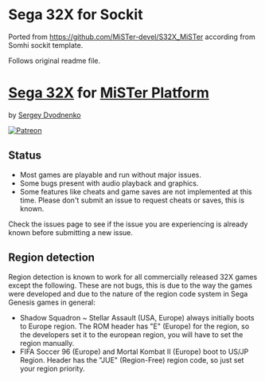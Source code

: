 # Sega 32X for Sockit
Ported from https://github.com/MiSTer-devel/S32X_MiSTer according from Somhi sockit template.

Follows original readme file.

# [Sega 32X](https://en.wikipedia.org/wiki/32X) for [MiSTer Platform](https://github.com/MiSTer-devel/Main_MiSTer/wiki)
by [Sergey Dvodnenko](https://github.com/srg320)

[![Patreon](https://img.shields.io/website?label=patreon&logo=patreon&style=social&url=https%3A%2F%2Fwww.patreon.com%2Fsrg320%2F)](https://www.patreon.com/srg320)

## Status
* Most games are playable and run without major issues.
* Some bugs present with audio playback and graphics.
* Some features like cheats and game saves are not implemented at this time. Please don't submit an issue to request cheats or saves, this is known.

Check the issues page to see if the issue you are experiencing is already known before submitting a new issue.

## Region detection
Region detection is known to work for all commercially released 32X games except the following. These are not bugs, this is due to the way the games were developed and due to the nature of the region code system in Sega Genesis games in general:

* Shadow Squadron ~ Stellar Assault (USA, Europe) always initially boots to Europe region. The ROM header has "E" (Europe) for the region, so the developers set it to the european region, you will have to set the region manually.
* FIFA Soccer 96 (Europe) and Mortal Kombat II (Europe) boot to US/JP Region. Header has the "JUE" (Region-Free) region code, so just set your region priority.
